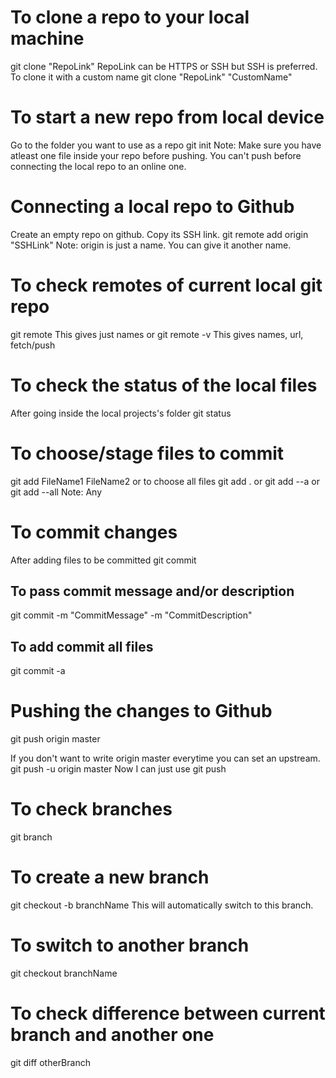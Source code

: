 # To clone a repo to your local machine
git clone "RepoLink"
RepoLink can be HTTPS or SSH but SSH is preferred.
To clone it with a custom name
git clone "RepoLink" "CustomName"

# To start a new repo from local device
Go to the folder you want to use as a repo
git init
Note: Make sure you have atleast one file inside your repo before pushing.
You can't push before connecting the local repo to an online one.

# Connecting a local repo to Github
Create an empty repo on github. Copy its SSH link.
git remote add origin "SSHLink"
Note: origin is just a name. You can give it another name.

# To check remotes of current local git repo
git remote
This gives just names
or
git remote -v
This gives names, url, fetch/push

# To check the status of the local files
After going inside the local projects's folder
git status

# To choose/stage files to commit
git add FileName1 FileName2
or to choose all files
git add .
or
git add --a
or
git add --all
Note: Any

# To commit changes
After adding files to be committed
git commit

## To pass commit message and/or description
git commit -m "CommitMessage" -m "CommitDescription"

## To add commit all files
git commit -a

# Pushing the changes to Github
git push origin master

If you don't want to write origin master everytime you can set an upstream.
git push -u origin master
Now I can just use
git push

# To check branches
git branch

# To create a new branch
git checkout -b branchName
This will automatically switch to this branch.

# To switch to another branch
git checkout branchName

# To check difference between current branch and another one
git diff otherBranch